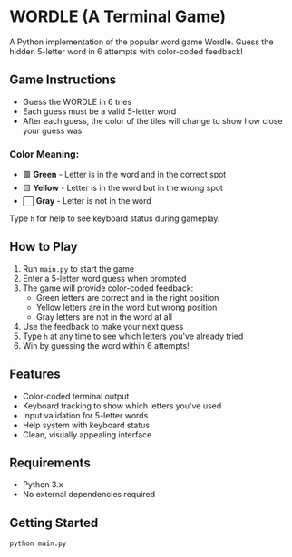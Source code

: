 # WORDLE (A Terminal Game)

A Python implementation of the popular word game Wordle. Guess the hidden 5-letter word in 6 attempts with color-coded feedback!

## Game Instructions

- Guess the WORDLE in 6 tries
- Each guess must be a valid 5-letter word
- After each guess, the color of the tiles will change to show how close your guess was

### Color Meaning:
- 🟩 **Green** - Letter is in the word and in the correct spot
- 🟨 **Yellow** - Letter is in the word but in the wrong spot  
- ⬜ **Gray** - Letter is not in the word

Type `h` for help to see keyboard status during gameplay.

## How to Play

1. Run `main.py` to start the game
2. Enter a 5-letter word guess when prompted
3. The game will provide color-coded feedback:
   - Green letters are correct and in the right position
   - Yellow letters are in the word but wrong position
   - Gray letters are not in the word at all
4. Use the feedback to make your next guess
5. Type `h` at any time to see which letters you've already tried
6. Win by guessing the word within 6 attempts!

## Features

- Color-coded terminal output
- Keyboard tracking to show which letters you've used
- Input validation for 5-letter words
- Help system with keyboard status
- Clean, visually appealing interface

## Requirements

- Python 3.x
- No external dependencies required

## Getting Started

```bash
python main.py
